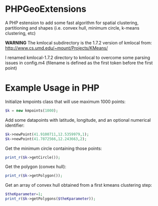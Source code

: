 PHPGeoExtensions
================

A PHP estension to add some fast algorithm for spatial clustering, partitioning and shapes (i.e. convex hull, minimum circle, k-means clustering, etc)

**WARNING**
The kmlocal subdirectory is the 1.7.2 version of kmlocal from: http://www.cs.umd.edu/~mount/Projects/KMeans/

I renamed kmlocal-1.7.2 directory to kmlocal to overcome some parsing issues in config.m4 (filename is defined as the first token before the first point)

Example Usage in PHP
====================

Initialize kmpoints class that will use maximum 1000 points:

```PHP
$k = new kmpoints(1000);
```

Add some datapoints with latitude, longitude, and an optional numerical identifier:

```PHP
$k->newPoint(41.9100711,12.5359979,1);
$k->newPoint(41.7872566,12.243663,2);
```

Get the minimum circle containing those points:

```PHP
print_r($k->getCircle());
```

Get the polygon (convex hull):

```PHP
print_r($k->getPolygon());
```

Get an array of convex hull obtained from a first kmeans clustering step:

```PHP
$theKparameter=1;
print_r($k->getPolygons($theKparameter));
```

